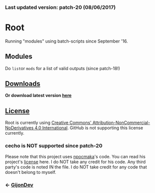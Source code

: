 ### Last updated version: patch-20 (08/06/2017)


# **Root**
Running "modules" using batch-scripts since September '16.

## Modules
Do `list`or `mods` for a list of valid outputs (since patch-18!)

## [Downloads](http://www.github.com/GijonDev/Root/releases)
**Or download latest version [here](https://github.com/GijonDev/Root/releases/download/patch-20/Root.cmd)**

## [License](https://github.com/GijonDev/Root/blob/master/LICENSE)
Root is currently using [Creative Commons' Attribution-NonCommercial-NoDerivatives 4.0 International](https://creativecommons.org/licenses/by-nc-nd/4.0/). GitHub is not supporting this license currently.

### **cecho is NOT supported since patch-20**

Please note that this project uses [npocmaka](http://www.github.com/npocmaka)'s code. You can read his project's [license](https://github.com/npocmaka/batch.scripts/blob/master/LICENSE) here. I do NOT take any credit for his code. Any third party's code is noted IN the file. I do NOT take credit for any code that doesn't belong to myself.


### <- [GijonDev](http://gijondev.github.io)
